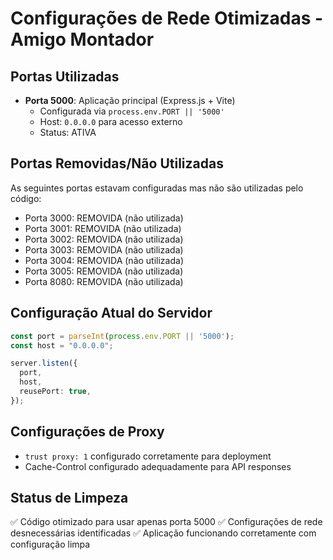# Configurações de Rede Otimizadas - Amigo Montador

## Portas Utilizadas
- **Porta 5000**: Aplicação principal (Express.js + Vite)
  - Configurada via `process.env.PORT || '5000'`
  - Host: `0.0.0.0` para acesso externo
  - Status: ATIVA

## Portas Removidas/Não Utilizadas
As seguintes portas estavam configuradas mas não são utilizadas pelo código:
- Porta 3000: REMOVIDA (não utilizada)
- Porta 3001: REMOVIDA (não utilizada)
- Porta 3002: REMOVIDA (não utilizada)
- Porta 3003: REMOVIDA (não utilizada)
- Porta 3004: REMOVIDA (não utilizada)
- Porta 3005: REMOVIDA (não utilizada)
- Porta 8080: REMOVIDA (não utilizada)

## Configuração Atual do Servidor
```typescript
const port = parseInt(process.env.PORT || '5000');
const host = "0.0.0.0";

server.listen({
  port,
  host,
  reusePort: true,
});
```

## Configurações de Proxy
- `trust proxy: 1` configurado corretamente para deployment
- Cache-Control configurado adequadamente para API responses

## Status de Limpeza
✅ Código otimizado para usar apenas porta 5000
✅ Configurações de rede desnecessárias identificadas
✅ Aplicação funcionando corretamente com configuração limpa